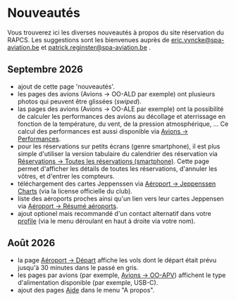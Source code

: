 # Nouveautés

Vous trouverez ici les diverses nouveautés à propos du site réservation du RAPCS. Les suggestions sont les bienvenues auprès de 
<a href="mailto:eric.vyncke@spa-aviation.be">eric.vyncke@spa-aviation.be</a> et 
<a href="patrick.reginster@spa-aviation.be">patrick.reginster@spa-aviation.be</a> .

## Septembre 2026

- ajout de cette page 'nouveautés'.
- les pages des avions (Avions -> OO-ALD par exemple) ont plusieurs photos qui peuvent être glissées (_swiped_).
- las pages des avions (Avions -> OO-ALE par exemple) ont la possibilité de calculer les performances des avions au décollage et aterrissage en fonction de la température, du vent, de la pression atmosphérique, ... Ce calcul des performances est aussi disponible via <a href="mobile_performance.php">Avions -> Performances</a>.
- pour les réservations sur petits écrans (genre smartphone), il est plus simple d'utiliser la version tabulaire du calendrier des réservation via <a href="mobile_today.php">Réservations -> Toutes les réservations (smartphone)</a>. Cette page permet d'afficher les détails de toutes les réservations, d'annuler les vôtres, et d'entrer les compteurs.
- téléchargement des cartes Jeppenssen via <a href="https://www.spa-aviation.be/airports/tripkits/JeppesenBelgium_31-08-2025.pdf">Aéroport -> Jeppenssen Charts</a> (via la license officielle du club).
- liste des aéroports proches ainsi qu'un lien vers leur cartes Jeppensen via <a href="mobile_airports.php">Aéroport -> Résumé aéroports</a>.
- ajout optionel mais recommandé d'un contact alternatif dans votre <a href="mobile_profile.php">profile</a> (via le menu déroulant en haut à droite via votre nom).

## Août 2026

- la page <a href="mobile_dept_board.php">Aéroport -> Départ</a> affiche les vols dont le départ était prévu jusqu'à 30 minutes dans le passé en gris.
- les pages par avions (par exemple, <a href="mobile_plane.php?plane=OO-APV">Avions -> OO-APV</a>) affichent le type d'alimentation disponible (par exemple, USB-C).
- ajout des pages <a href="mobile_help.php">Aide</a> dans le menu "A propos".